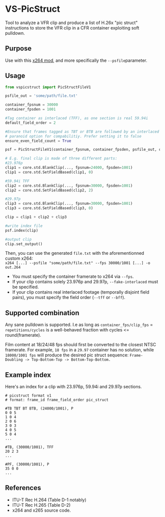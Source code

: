 # VS-PicStruct
Tool to analyze a VFR clip and produce a list of H.26x "pic struct" instructions to store the VFR clip in a CFR container exploiting soft pulldown.

## Purpose
Use with this [x264 mod](https://github.com/cubicibo/x264), and more specifically the `--psfile`parameter.

## Usage

```python
from vspicstruct import PicStructFileV1

psfile_out = 'some/path/file.txt'

container_fpsnum = 30000
container_fpsden = 1001

#Tag container as interlaced (TFF), as one section is real 59.94i
default_field_order = 2

#Ensure that frames tagged as TBT or BTB are followed by an interlaced frame.
# paranoid option for compabilitiy. Prefer setting it to false
ensure_even_field_count = True

psf = PicStructFileV1(container_fpsnum, container_fpsden, psfile_out, default_field_order, ensure_even_field_count)

# E.g. final clip is made of three different parts:
#23.976p
clip1 = core.std.BlankClip(..., fpsnum=24000, fpsden=1001)
clip1 = core.std.SetFieldBased(clip1, 0)

#59.94i TFF
clip2 = core.std.BlankClip(..., fpsnum=30000, fpsden=1001)
clip2 = core.std.SetFieldBased(clip2, 2)

#29.97p
clip3 = core.std.BlankClip(..., fpsnum=30000, fpsden=1001)
clip3 = core.std.SetFieldBased(clip3, 0)

clip = clip1 + clip2 + clip3

#write index file
psf.index(clip)

#output clip
clip.set_output()
```

Then, you can use the generated `file.txt` with the aforementionned custom x264:<br/>
`x264 [...] --psfile "some/path/file.txt" --fps 30000/1001 [...] -o out.264`<br/>

- You must specify the container framerate to x264 via `--fps`.
- If your clip contains solely 23.976p and 29.97p, `--fake-interlaced` must be specified.
- If your clip contains real interlaced footage (temporally disjoint field pairs), you must specify the field order (`--tff` or `--bff`).

## Supported combination
Any sane pulldown is supported. I.e as long as `container_fps/clip_fps` = `repetitions/cycles` is a well-behaved fraction with cycles <= round(framerate).

Film content at 18/24/48 fps should first be converted to the closest NTSC framerate. For example, `18 fps` in a `29.97` container has no solution, while `18000/1001 fps` will produce the desired pic struct sequence:
`Frame-Doubling -> Top-Bottom-Top -> Bottom-Top-Bottom.`

## Example index
Here's an index for a clip with 23.976p, 59.94i and 29.97p sections.
```
# picstruct format v1
# format: frame_id frame_field_order pic_struct

#TB TBT BT BTB, (24000/1001), P
0 0 5
1 0 4
2 0 6
3 0 3
4 0 5
5 0 4
...

#TB, (30000/1001), TFF
20 2 3
...

#PF, (30000/1001), P
35 0 0
...
```

## References
- ITU-T Rec H.264 (Table D-1 notably)
- ITU-T Rec H.265 (Table D-2)
- x264 and x265 source code.